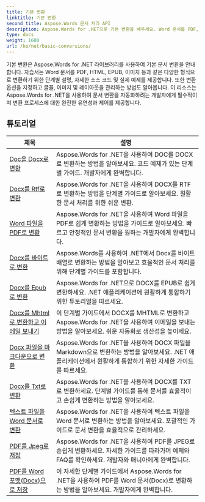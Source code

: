 ```yaml
---
title: 기본 변환
linktitle: 기본 변환
second_title: Aspose.Words 문서 처리 API
description: Aspose.Words for .NET으로 기본 변환을 배우세요. Word 문서를 PDF, HTML, RTF 등의 다른 형식으로 쉽게 변환하세요.
type: docs
weight: 1600
url: /ko/net/basic-conversions/
---
```


기본 변환은 Aspose.Words for .NET 라이브러리를 사용하여 기본 문서 변환을 안내합니다. 자습서는 Word 문서를 PDF, HTML, EPUB, 이미지 등과 같은 다양한 형식으로 변환하기 위한 단계별 설명, 자세한 소스 코드 및 실제 예제를 제공합니다. 또한 변환 옵션을 지정하고 글꼴, 이미지 및 레이아웃을 관리하는 방법도 알아봅니다. 이 리소스는 Aspose.Words for .NET을 사용하여 문서 변환을 자동화하려는 개발자에게 필수적이며 변환 프로세스에 대한 완전한 유연성과 제어를 제공합니다.

 ## 튜토리얼
| 제목 | 설명 |
| --- | --- |
| [Doc을 Docx로 변환](./doc-to-docx/) | Aspose.Words for .NET을 사용하여 DOC를 DOCX로 변환하는 방법을 알아보세요. 코드 예제가 있는 단계별 가이드. 개발자에게 완벽합니다.  |
| [Docx를 Rtf로 변환](./docx-to-rtf/) | Aspose.Words for .NET을 사용하여 DOCX를 RTF로 변환하는 방법을 단계별 가이드로 알아보세요. 원활한 문서 처리를 위한 쉬운 변환. |  
| [Word 파일을 PDF로 변환](./docx-to-pdf/) | Aspose.Words for .NET을 사용하여 Word 파일을 PDF로 쉽게 변환하는 방법을 가이드로 알아보세요. 빠르고 안정적인 문서 변환을 원하는 개발자에게 완벽합니다. | 
| [Docx를 바이트로 변환](./docx-to-byte/) | Aspose.Words를 사용하여 .NET에서 Docx를 바이트 배열로 변환하는 방법을 알아보고 효율적인 문서 처리를 위해 단계별 가이드를 포함합니다. |  
| [Docx를 Epub로 변환](./docx-to-epub/) | Aspose.Words for .NET으로 DOCX를 EPUB로 쉽게 변환하세요. .NET 애플리케이션에 원활하게 통합하기 위한 튜토리얼을 따르세요. |
| [Docx를 Mhtml로 변환하고 이메일 보내기](./docx-to-mhtml-and-sending-email/) | 이 단계별 가이드에서 DOCX를 MHTML로 변환하고 Aspose.Words for .NET을 사용하여 이메일을 보내는 방법을 알아보세요. 쉬운 자동화로 생산성을 높이세요. |
| [Docx 파일을 마크다운으로 변환](./docx-to-markdown/) | Aspose.Words for .NET을 사용하여 DOCX 파일을 Markdown으로 변환하는 방법을 알아보세요. .NET 애플리케이션에서 원활하게 통합하기 위한 자세한 가이드를 따르세요. |
| [Docx를 Txt로 변환](./docx-to-txt/) | Aspose.Words for .NET을 사용하여 DOCX를 TXT로 변환하세요. 단계별 가이드를 통해 문서를 효율적이고 손쉽게 변환하는 방법을 알아보세요. |
| [텍스트 파일을 Word 문서로 변환](./txt-to-docx/) | Aspose.Words for .NET을 사용하여 텍스트 파일을 Word 문서로 변환하는 방법을 알아보세요. 포괄적인 가이드로 문서 변환을 효율적으로 관리하세요. | 
| [PDF를 Jpeg로 저장](./pdf-to-jpeg/) | Aspose.Words for .NET을 사용하여 PDF를 JPEG로 손쉽게 변환하세요. 자세한 가이드를 따라가며 예제와 FAQ를 확인하세요. 개발자와 매니아에게 완벽합니다. |
| [PDF를 Word 포맷(Docx)으로 저장](./pdf-to-docx/) | 이 자세한 단계별 가이드에서 Aspose.Words for .NET을 사용하여 PDF를 Word 문서(Docx)로 변환하는 방법을 알아보세요. 개발자에게 완벽합니다. |